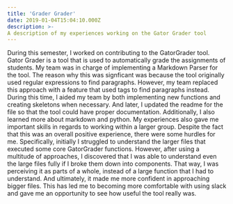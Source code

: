 ```yaml
---
title: 'Grader Grader'
date: 2019-01-04T15:04:10.000Z
description: >-
A description of my experiences working on the Gator Grader tool
---
```


During this semester, I worked on contributing to the GatorGrader tool. Gator
Grader is a tool that is used to automatically grade the assignments of students.
My team was in charge of implementing a Markdown Parser for the tool. The reason
why this was signficant was because the tool originally used regular expressions
to find paragraphs. However, my team replaced this approach with a feature
that used tags to find paragraphs instead. During this time, I aided my team by
both implementing new functions and creating skeletons when necessary.
And later, I updated the readme for the file so that the tool could have proper
documentation. Additionally, I also learned more about markdown and python. My
experiences also gave me important skills in regards to working within a larger
group. Despite the fact that this was an overall positive experience, there
were some hurdles for me. Specifically, initially I struggled to understand the
larger files that executed some core GatorGrader functions. However, after
using a multitude of approaches, I discovered that I was able to understand even
the large files fully if I broke them down into components. That way, I was
perceiving it as parts of a whole, instead of a large function that I had to
understand. And ultimately, it made me more confident in approaching bigger
files. This has led me to becoming more comfortable with using slack and gave me
an opportunity to see how useful the tool really was.
